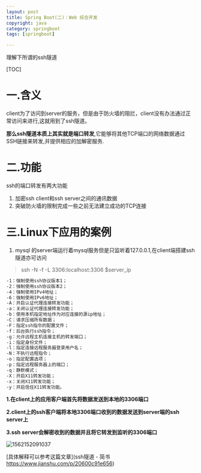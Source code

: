 ```yaml
---
layout: post
title: Spring Boot(二)：Web 综合开发
copyright: java
category: springboot
tags: [springboot]

---
```


理解下所谓的ssh隧道

[TOC]

# 一.含义

client为了访问到server的服务，但是由于防火墙的阻拦，client没有办法通过正常访问来进行,这就用到了ssh隧道。

**那么ssh隧道本质上其实就是端口转发**,它能够将其他TCP端口的网络数据通过SSH链接来转发,并提供相应的加解密服务.

# 二.功能

ssh的端口转发有两大功能

1. 加密ssh client和ssh server之间的通讯数据
2. 突破防火墙的限制完成一些之前无法建立成功的TCP连接

# 三.Linux下应用的案例

1. mysql 的server端运行着mysql服务但是只监听着127.0.0.1,在client端搭建ssh隧道亦可访问

> ssh -N -f -L 3306:localhost:3306 $server_ip

```bash
-1：强制使用ssh协议版本1；
-2：强制使用ssh协议版本2；
-4：强制使用IPv4地址；
-6：强制使用IPv6地址；
-A：开启认证代理连接转发功能；
-a：关闭认证代理连接转发功能；
-b：使用本机指定地址作为对应连接的源ip地址；
-C：请求压缩所有数据；
-F：指定ssh指令的配置文件；
-f：后台执行ssh指令；
-g：允许远程主机连接主机的转发端口；
-i：指定身份文件；
-l：指定连接远程服务器登录用户名；
-N：不执行远程指令；
-o：指定配置选项；
-p：指定远程服务器上的端口；
-q：静默模式；
-X：开启X11转发功能；
-x：关闭X11转发功能；
-y：开启信任X11转发功能。
```

**1.在client上的应用客户端首先将数据发送到本地的3306端口**

**2.client上的ssh客户端将本地3306端口收到的数据发送到server端的ssh server上**

**3.ssh server会解密收到的数据并且将它转发到监听的3306端口**



![1562152091037](C:\Users\Join\AppData\Roaming\Typora\typora-user-images\1562152091037.png)

[具体解释可以参考这篇文章](ssh隧道 - 简书
https://www.jianshu.com/p/20600c91e656)